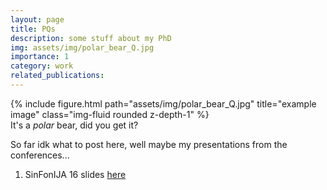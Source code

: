 ```yaml
---
layout: page
title: PQs
description: some stuff about my PhD
img: assets/img/polar_bear_Q.jpg
importance: 1
category: work
related_publications: 
---
```


<div class="row">
    <div class="col-sm mt-3 mt-md-0">
        {% include figure.html path="assets/img/polar_bear_Q.jpg" title="example image" class="img-fluid rounded z-depth-1" %}
    </div>
</div>
<div class="caption">
    It's a <i>polar</i> bear, did you get it? 
</div>

So far idk what to post here, well maybe my presentations from the conferences...

1. SinFonIJA 16 slides [here](assets/pdf/SinFonIJA16_MO_RS_RuNegPQs.pdf)
